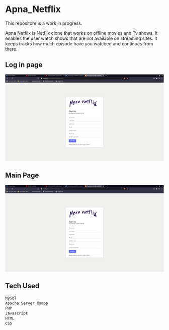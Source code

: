 # Apna_Netflix

This repositore is a work in progress.

Apna Netflix is Netflix clone that works on offline movies and Tv shows. It enables the user watch shows that are not available on streaming sites. It keeps tracks how much episode have you watched and continues from there. 

##  Log in page
<img src = 'images/Screenshot from 2021-04-08 01-26-08.png' width = 900>

##  Main Page
<img src = 'images/Screenshot from 2021-04-08 01-26-08.png' width = 900>

## Tech Used
```
MySql 
Apache Server Xampp
PHP
Javascript
HTML
CSS
